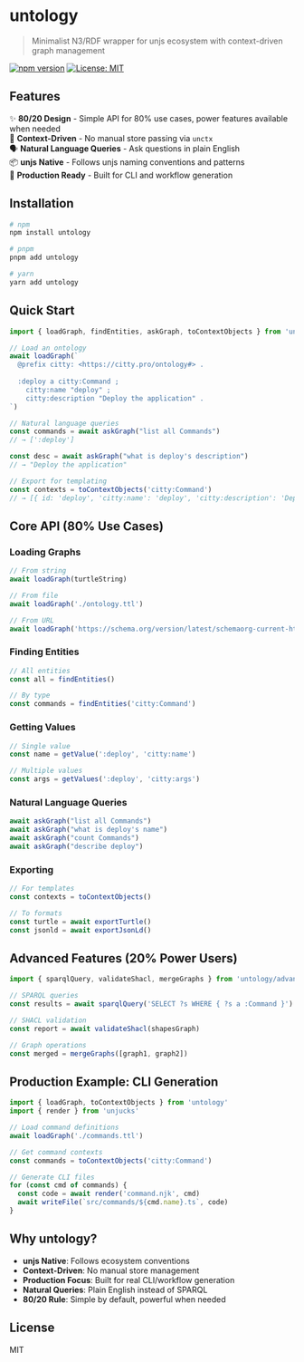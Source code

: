 # untology

> Minimalist N3/RDF wrapper for unjs ecosystem with context-driven graph management

[![npm version](https://badge.fury.io/js/untology.svg)](https://badge.fury.io/js/untology)
[![License: MIT](https://img.shields.io/badge/License-MIT-yellow.svg)](https://opensource.org/licenses/MIT)

## Features

✨ **80/20 Design** - Simple API for 80% use cases, power features available when needed  
🎯 **Context-Driven** - No manual store passing via `unctx`  
🗣️ **Natural Language Queries** - Ask questions in plain English  
📦 **unjs Native** - Follows unjs naming conventions and patterns  
🚀 **Production Ready** - Built for CLI and workflow generation

## Installation

```bash
# npm
npm install untology

# pnpm  
pnpm add untology

# yarn
yarn add untology
```

## Quick Start

```typescript
import { loadGraph, findEntities, askGraph, toContextObjects } from 'untology'

// Load an ontology
await loadGraph(`
  @prefix citty: <https://citty.pro/ontology#> .
  
  :deploy a citty:Command ;
    citty:name "deploy" ;
    citty:description "Deploy the application" .
`)

// Natural language queries
const commands = await askGraph("list all Commands")
// → [':deploy']

const desc = await askGraph("what is deploy's description")  
// → "Deploy the application"

// Export for templating
const contexts = toContextObjects('citty:Command')
// → [{ id: 'deploy', 'citty:name': 'deploy', 'citty:description': 'Deploy the application' }]
```

## Core API (80% Use Cases)

### Loading Graphs

```typescript
// From string
await loadGraph(turtleString)

// From file
await loadGraph('./ontology.ttl')

// From URL
await loadGraph('https://schema.org/version/latest/schemaorg-current-http.ttl')
```

### Finding Entities

```typescript
// All entities
const all = findEntities()

// By type
const commands = findEntities('citty:Command')
```

### Getting Values

```typescript
// Single value
const name = getValue(':deploy', 'citty:name')

// Multiple values
const args = getValues(':deploy', 'citty:args')
```

### Natural Language Queries

```typescript
await askGraph("list all Commands")
await askGraph("what is deploy's name")
await askGraph("count Commands")
await askGraph("describe deploy")
```

### Exporting

```typescript
// For templates
const contexts = toContextObjects()

// To formats
const turtle = await exportTurtle()
const jsonld = await exportJsonLd()
```

## Advanced Features (20% Power Users)

```typescript
import { sparqlQuery, validateShacl, mergeGraphs } from 'untology/advanced'

// SPARQL queries
const results = await sparqlQuery('SELECT ?s WHERE { ?s a :Command }')

// SHACL validation
const report = await validateShacl(shapesGraph)

// Graph operations
const merged = mergeGraphs([graph1, graph2])
```

## Production Example: CLI Generation

```typescript
import { loadGraph, toContextObjects } from 'untology'
import { render } from 'unjucks'

// Load command definitions
await loadGraph('./commands.ttl')

// Get command contexts
const commands = toContextObjects('citty:Command')

// Generate CLI files
for (const cmd of commands) {
  const code = await render('command.njk', cmd)
  await writeFile(`src/commands/${cmd.name}.ts`, code)
}
```

## Why untology?

- **unjs Native**: Follows ecosystem conventions
- **Context-Driven**: No manual store management
- **Production Focus**: Built for real CLI/workflow generation
- **Natural Queries**: Plain English instead of SPARQL
- **80/20 Rule**: Simple by default, powerful when needed

## License

MIT